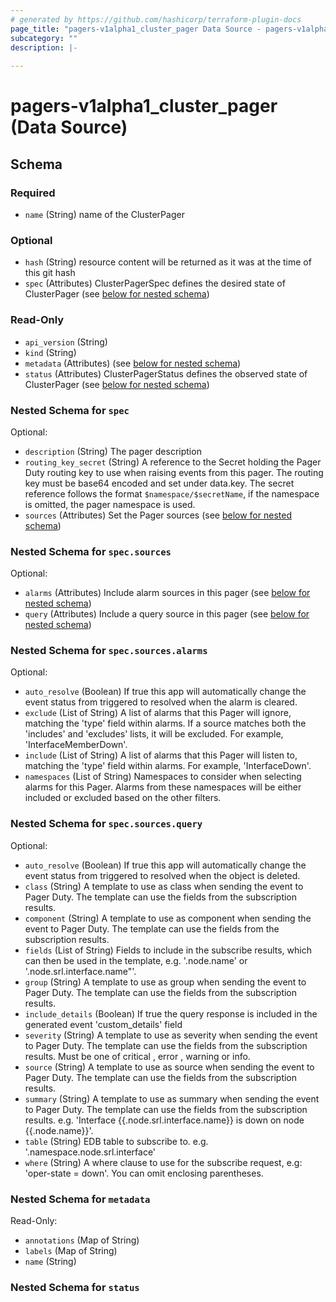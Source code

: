 ```yaml
---
# generated by https://github.com/hashicorp/terraform-plugin-docs
page_title: "pagers-v1alpha1_cluster_pager Data Source - pagers-v1alpha1"
subcategory: ""
description: |-
  
---
```


# pagers-v1alpha1_cluster_pager (Data Source)





<!-- schema generated by tfplugindocs -->
## Schema

### Required

- `name` (String) name of the ClusterPager

### Optional

- `hash` (String) resource content will be returned as it was at the time of this git hash
- `spec` (Attributes) ClusterPagerSpec defines the desired state of ClusterPager (see [below for nested schema](#nestedatt--spec))

### Read-Only

- `api_version` (String)
- `kind` (String)
- `metadata` (Attributes) (see [below for nested schema](#nestedatt--metadata))
- `status` (Attributes) ClusterPagerStatus defines the observed state of ClusterPager (see [below for nested schema](#nestedatt--status))

<a id="nestedatt--spec"></a>
### Nested Schema for `spec`

Optional:

- `description` (String) The pager description
- `routing_key_secret` (String) A reference to the Secret holding the Pager Duty routing key to use when raising events from this pager.
The routing key must be base64 encoded and set under data.key.
The secret reference follows the format `$namespace/$secretName`, if the namespace is omitted, the pager namespace is used.
- `sources` (Attributes) Set the Pager sources (see [below for nested schema](#nestedatt--spec--sources))

<a id="nestedatt--spec--sources"></a>
### Nested Schema for `spec.sources`

Optional:

- `alarms` (Attributes) Include alarm sources in this pager (see [below for nested schema](#nestedatt--spec--sources--alarms))
- `query` (Attributes) Include a query source in this pager (see [below for nested schema](#nestedatt--spec--sources--query))

<a id="nestedatt--spec--sources--alarms"></a>
### Nested Schema for `spec.sources.alarms`

Optional:

- `auto_resolve` (Boolean) If true this app will automatically change the event status from triggered to resolved when the alarm is cleared.
- `exclude` (List of String) A list of alarms that this Pager will ignore, matching the 'type' field within alarms.
If a source matches both the 'includes' and 'excludes' lists, it will be excluded.
For example, 'InterfaceMemberDown'.
- `include` (List of String) A list of alarms that this Pager will listen to, matching the 'type' field within alarms.
For example, 'InterfaceDown'.
- `namespaces` (List of String) Namespaces to consider when selecting alarms for this Pager.
Alarms from these namespaces will be either included or excluded based on the other filters.


<a id="nestedatt--spec--sources--query"></a>
### Nested Schema for `spec.sources.query`

Optional:

- `auto_resolve` (Boolean) If true this app will automatically change the event status from triggered to resolved when the object is deleted.
- `class` (String) A template to use as class when sending the event to Pager Duty.
The template can use the fields from the subscription results.
- `component` (String) A template to use as component when sending the event to Pager Duty.
The template can use the fields from the subscription results.
- `fields` (List of String) Fields to include in the subscribe results, which can then be used in the template,
e.g. '.node.name' or '.node.srl.interface.name"'.
- `group` (String) A template to use as group when sending the event to Pager Duty.
The template can use the fields from the subscription results.
- `include_details` (Boolean) If true the query response is included in the generated event 'custom_details' field
- `severity` (String) A template to use as severity when sending the event to Pager Duty.
The template can use the fields from the subscription results.
Must be one of critical , error , warning  or info.
- `source` (String) A template to use as source when sending the event to Pager Duty.
The template can use the fields from the subscription results.
- `summary` (String) A template to use as summary when sending the event to Pager Duty.
The template can use the fields from the subscription results.
e.g. 'Interface {{.node.srl.interface.name}} is down on node {{.node.name}}'.
- `table` (String) EDB table to subscribe to. e.g. '.namespace.node.srl.interface'
- `where` (String) A where clause to use for the subscribe request, e.g: 'oper-state = down'. You can omit enclosing parentheses.




<a id="nestedatt--metadata"></a>
### Nested Schema for `metadata`

Read-Only:

- `annotations` (Map of String)
- `labels` (Map of String)
- `name` (String)


<a id="nestedatt--status"></a>
### Nested Schema for `status`
